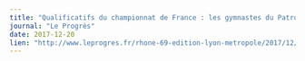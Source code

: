 ```yaml
---
title: "Qualificatifs du championnat de France : les gymnastes du Patronage scolaire laïque Montchat battues à domicile"
journal: "Le Progrès"
date: 2017-12-20
lien: "http://www.leprogres.fr/rhone-69-edition-lyon-metropole/2017/12/20/qualificatifs-du-championnat-de-france-les-gymnastes-du-patronage-scolaire-laique-montchat-battues-a-domicile"
---
```

